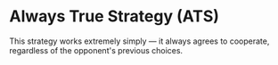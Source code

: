 # Always True Strategy (ATS)

This strategy works extremely simply — it always agrees to cooperate, regardless of the opponent's previous choices.
